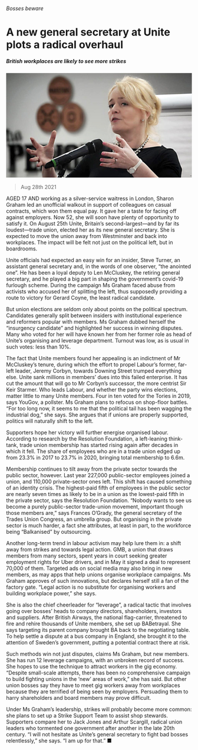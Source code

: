 ###### Bosses beware

# A new general secretary at Unite plots a radical overhaul 

##### British workplaces are likely to see more strikes 

![image](images/20210828_brp503.jpg) 

> Aug 28th 2021 

AGED 17 AND working as a silver-service waitress in London, Sharon Graham led an unofficial walkout in support of colleagues on casual contracts, which won them equal pay. It gave her a taste for facing off against employers. Now 52, she will soon have plenty of opportunity to satisfy it. On August 25th Unite, Britain’s second-largest—and by far its loudest—trade union, elected her as its new general secretary. She is expected to move the union away from Westminster and back into workplaces. The impact will be felt not just on the political left, but in boardrooms.

Unite officials had expected an easy win for an insider, Steve Turner, an assistant general secretary and, in the words of one observer, “the anointed one”. He has been a loyal deputy to Len McCluskey, the retiring general secretary, and he played a big part in shaping the government’s covid-19 furlough scheme. During the campaign Ms Graham faced abuse from activists who accused her of splitting the left, thus supposedly providing a route to victory for Gerard Coyne, the least radical candidate.


But union elections are seldom only about points on the political spectrum. Candidates generally split between insiders with institutional experience and reformers popular with members. Ms Graham dubbed herself the “insurgency candidate” and highlighted her success in winning disputes. Many who voted for her will have known her from her former role as head of Unite’s organising and leverage department. Turnout was low, as is usual in such votes: less than 10%.

The fact that Unite members found her appealing is an indictment of Mr McCluskey’s tenure, during which the effort to propel Labour’s former, far-left leader, Jeremy Corbyn, towards Downing Street trumped everything else. Unite sank millions in members’ dues into this failed enterprise. It has cut the amount that will go to Mr Corbyn’s successor, the more centrist Sir Keir Starmer. Who leads Labour, and whether the party wins elections, matter little to many Unite members. Four in ten voted for the Tories in 2019, says YouGov, a pollster. Ms Graham plans to refocus on shop-floor battles. “For too long now, it seems to me that the political tail has been wagging the industrial dog,” she says. She argues that if unions are properly supported, politics will naturally shift to the left.

Supporters hope her victory will further energise organised labour. According to research by the Resolution Foundation, a left-leaning think-tank, trade union membership has started rising again after decades in which it fell. The share of employees who are in a trade union edged up from 23.3% in 2017 to 23.7% in 2020, bringing total membership to 6.6m.

Membership continues to tilt away from the private sector towards the public sector, however. Last year 227,000 public-sector employees joined a union, and 110,000 private-sector ones left. This shift has caused something of an identity crisis. The highest-paid fifth of employees in the public sector are nearly seven times as likely to be in a union as the lowest-paid fifth in the private sector, says the Resolution Foundation. “Nobody wants to see us become a purely public-sector trade-union movement, important though those members are,” says Frances O’Grady, the general secretary of the Trades Union Congress, an umbrella group. But organising in the private sector is much harder, a fact she attributes, at least in part, to the workforce being “Balkanised” by outsourcing.

Another long-term trend in labour activism may help lure them in: a shift away from strikes and towards legal action. GMB, a union that draws members from many sectors, spent years in court seeking greater employment rights for Uber drivers, and in May it signed a deal to represent 70,000 of them. Targeted ads on social media may also bring in new members, as may apps that help unions organise workplace campaigns. Ms Graham approves of such innovations, but declares herself still a fan of the factory gate. “Legal action is no substitute for organising workers and building workplace power,” she says.

She is also the chief cheerleader for “leverage”, a radical tactic that involves going over bosses’ heads to company directors, shareholders, investors and suppliers. After British Airways, the national flag-carrier, threatened to fire and rehire thousands of Unite members, she set up BABetrayal. She says targeting its parent company brought BA back to the negotiating table. To help settle a dispute at a bus company in England, she brought it to the attention of Sweden’s government, putting a potential contract there at risk.

Such methods win not just disputes, claims Ms Graham, but new members. She has run 12 leverage campaigns, with an unbroken record of success. She hopes to use the technique to attract workers in the gig economy. “Despite small-scale attempts, there has been no comprehensive campaign to build fighting unions in the ‘new’ areas of work,” she has said. But other union bosses say they have to meet gig workers away from workplaces because they are terrified of being seen by employers. Persuading them to harry shareholders and board members may prove difficult.

Under Ms Graham’s leadership, strikes will probably become more common: she plans to set up a Strike Support Team to assist shop stewards. Supporters compare her to Jack Jones and Arthur Scargill, radical union leaders who tormented one government after another in the late 20th century. “I will not hesitate as Unite’s general secretary to fight bad bosses relentlessly,” she says. “I am up for that.” ■

